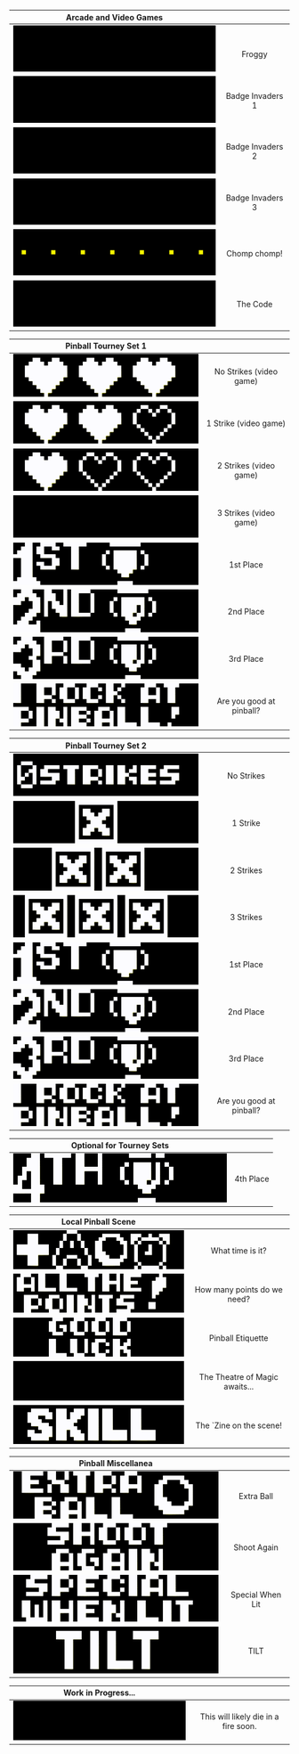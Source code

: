 
|  Arcade and Video Games  |  |
|  :---:    |  :---:        |
|  ![image](images/Frogger_PREVIEW.gif)  |  <br/> Froggy  |
|  ![image](images/Invaders1_PREVIEW.gif)  |  Badge Invaders 1  |
|  ![image](images/Invaders2_PREVIEW.gif)  |  Badge Invaders 2 |
|  ![image](images/Invaders3_PREVIEW.gif)  |  Badge Invaders 3  |
|  ![image](images/Pacman_PREVIEW.gif)  |  Chomp chomp!  |
|  ![image](images/IBrokeTheCode_PREVIEW.gif)  |  The Code  |

|  Pinball Tourney Set 1  |  |
|  :---:    |  :---:        |
|  ![image](images/KnockoutHeart3_PREVIEW.gif)  |  No Strikes (video game)  |
|  ![image](images/KnockoutHeart2_PREVIEW.gif)  |  1 Strike (video game)  |
|  ![image](images/KnockoutHeart1_PREVIEW.gif)  |  2 Strikes (video game)  |
|  ![image](images/GAME_OVER_PREVIEW.gif)  |  3 Strikes (video game)  |
|  ![image](images/Knockout1ST_PREVIEW.gif)  |  1st Place  |
|  ![image](images/Knockout2ND_PREVIEW.gif)  |  2nd Place  |
|  ![image](images/Knockout3RD_PREVIEW.gif)  |  3rd Place  |
|  ![image](images/ISuckAtPinball_PREVIEW.gif)  |  Are you good at pinball?  |

|  Pinball Tourney Set 2  |  |
|  :---:    |  :---:        |
|  ![image](images/KnockoutNoStrikes_PREVIEW.gif)  |  No Strikes  |
|  ![image](images/KnockoutStrike1_PREVIEW.gif)  |  1 Strike  |
|  ![image](images/KnockoutStrike2_PREVIEW.gif)  |  2 Strikes  |
|  ![image](images/KnockoutStrike3_PREVIEW.gif)  |  3 Strikes  |
|  ![image](images/Knockout1ST_PREVIEW.gif)  |  1st Place  |
|  ![image](images/Knockout2ND_PREVIEW.gif)  |  2nd Place  |
|  ![image](images/Knockout3RD_PREVIEW.gif)  |  3rd Place  |
|  ![image](images/ISuckAtPinball_PREVIEW.gif)  |  Are you good at pinball?  |

|  Optional for Tourney Sets  |  |
|  :---:    |  :---:        |
|  ![image](images/Knockout4TH_PREVIEW.gif)  |  4th Place  |

|  Local Pinball Scene  |  |
|  :---:    |  :---:        |
|  ![image](images/Add-a-ballTime_PREVIEW.gif)  |  What time is it?  |
|  ![image](images/AllThePoints_PREVIEW.gif)  |  How many points do we need?  |
|  ![image](images/GoodLuckHaveFun_PREVIEW.gif)  |  Pinball Etiquette  |
|  ![image](images/MyBallsAreFullOfMagic_PREVIEW.gif)  |  The Theatre of Magic awaits...  |
|  ![image](images/SkillShot_PREVIEW.gif)  |  The `Zine on the scene!  |

|  Pinball Miscellanea  |  |
|  :---:    |  :---:        |
|  ![image](images/ExtraBall_PREVIEW.gif)  |  Extra Ball  |
|  ![image](images/ShootAgain_PREVIEW.gif)  |  Shoot Again  |
|  ![image](images/SpecialWhenLit_PREVIEW.gif)  |  Special When Lit  |
|  ![image](images/TILT_PREVIEW.gif)  |  TILT  |

|  Work in Progress...  |  |
|  :---:    |  :---:        |
|  ![image](images/Spaceship_PREVIEW.gif)  |  This will likely die in a fire soon.  |

